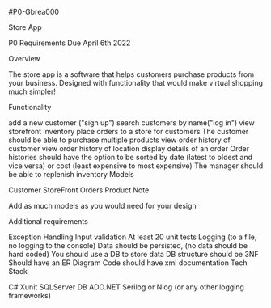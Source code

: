 #P0-Gbrea000

Store App

P0 Requirements Due April 6th 2022

Overview

The store app is a software that helps customers purchase products from your business. Designed with functionality that would make virtual shopping much simpler!

Functionality

add a new customer ("sign up")
search customers by name("log in")
view storefront inventory
place orders to a store for customers
The customer should be able to purchase multiple products
view order history of customer
view order history of location
display details of an order
Order histories should have the option to be sorted by date (latest to oldest and vice versa) or cost (least expensive to most expensive)
The manager should be able to replenish inventory
Models

Customer
StoreFront
Orders
Product
Note

Add as much models as you would need for your design

Additional requirements

Exception Handling
Input validation
At least 20 unit tests
Logging (to a file, no logging to the console)
Data should be persisted, (no data should be hard coded)
You should use a DB to store data
DB structure should be 3NF
Should have an ER Diagram
Code should have xml documentation
Tech Stack

C#
Xunit
SQLServer DB
ADO.NET
Serilog or Nlog (or any other logging frameworks)
